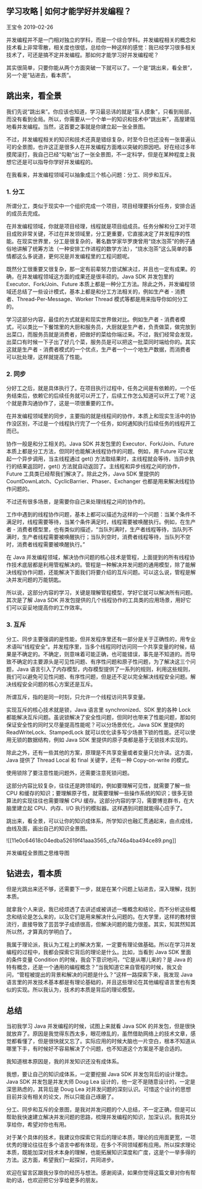 ## 学习攻略 | 如何才能学好并发编程？

王宝令 2019-02-26

并发编程并不是一门相对独立的学科，而是一个综合学科。并发编程相关的概念和技术看上非常零散，相关度也很低，总给你一种这样的感觉：我已经学习很多相关技术了，可还是搞不定并发编程。那如何才能学习好并发编程呢？

其实很简单，只要你能从两个方面突破一下就可以了。一个是“跳出来，看全景”，另一个是“钻进去，看本质”。

## 跳出来，看全景

我们先说“跳出来”。你应该也知道，学习最忌讳的就是“盲人摸象”，只看到局部，而没有看到全局。所以，你需要从一个个单一的知识和技术中“跳出来”，高屋建瓴地看并发编程。当然，这首要之事就是你建立起一张全景图。

不过，并发编程相关的知识和技术还真是错综复杂，时至今日也还没有一张普遍认可的全景图，也许这正是很多人在并发编程方面难以突破的原因吧。好在经过多年摸爬滚打，我自己已经“勾勒”出了一张全景图，不一定科学，但是在某种程度上我想它还是可以指导你学好并发编程的。

在我看来，并发编程领域可以抽象成三个核心问题：分工、同步和互斥。

### 1\. 分工

所谓分工，类似于现实中一个组织完成一个项目，项目经理要拆分任务，安排合适的成员去完成。

在并发编程领域，你就是项目经理，线程就是项目组成员。任务分解和分工对于项目成败非常关键，不过在并发领域里，分工更重要，它直接决定了并发程序的性能。在现实世界里，分工是很复杂的，著名数学家华罗庚曾用“烧水泡茶”的例子通俗地讲解了统筹方法（一种安排工作进程的数学方法），“烧水泡茶”这么简单的事情都这么多说道，更何况是并发编程里的工程问题呢。

既然分工很重要又很复杂，那一定有前辈努力尝试解决过，并且也一定有成果。的确，在并发编程领域这方面的成果还是很丰硕的。Java SDK 并发包里的 Executor、Fork/Join、Future 本质上都是一种分工方法。除此之外，并发编程领域还总结了一些设计模式，基本上都是和分工方法相关的，例如生产者 - 消费者、Thread-Per-Message、Worker Thread 模式等都是用来指导你如何分工的。

学习这部分内容，最佳的方式就是和现实世界做对比。例如生产者 \- 消费者模式，可以类比一下餐馆里的大厨和服务员，大厨就是生产者，负责做菜，做完放到出菜口，而服务员就是消费者，把做好的菜给你端过来。不过，我们经常会发现，出菜口有时候一下子出了好几个菜，服务员是可以把这一批菜同时端给你的。其实这就是生产者 \- 消费者模式的一个优点，生产者一个一个地生产数据，而消费者可以批处理，这样就提高了性能。

### 2\. 同步

分好工之后，就是具体执行了。在项目执行过程中，任务之间是有依赖的，一个任务结束后，依赖它的后续任务就可以开工了，后续工作怎么知道可以开工了呢？这个就是靠沟通协作了，这是一项很重要的工作。

在并发编程领域里的同步，主要指的就是线程间的协作，本质上和现实生活中的协作没区别，不过是一个线程执行完了一个任务，如何通知执行后续任务的线程开工而已。

协作一般是和分工相关的。Java SDK 并发包里的 Executor、Fork/Join、Future 本质上都是分工方法，但同时也能解决线程协作的问题。例如，用 Future 可以发起一个异步调用，当主线程通过 get() 方法取结果时，主线程就会等待，当异步执行的结果返回时，get() 方法就自动返回了。主线程和异步线程之间的协作，Future 工具类已经帮我们解决了。除此之外，Java SDK 里提供的 CountDownLatch、CyclicBarrier、Phaser、Exchanger 也都是用来解决线程协作问题的。

不过还有很多场景，是需要你自己来处理线程之间的协作的。

工作中遇到的线程协作问题，基本上都可以描述为这样的一个问题：当某个条件不满足时，线程需要等待，当某个条件满足时，线程需要被唤醒执行。例如，在生产者 \- 消费者模型里，也有类似的描述，“当队列满时，生产者线程等待，当队列不满时，生产者线程需要被唤醒执行；当队列空时，消费者线程等待，当队列不空时，消费者线程需要被唤醒执行。”

在 Java 并发编程领域，解决协作问题的核心技术是管程，上面提到的所有线程协作技术底层都是利用管程解决的。管程是一种解决并发问题的通用模型，除了能解决线程协作问题，还能解决下面我们将要介绍的互斥问题。可以这么说，管程是解决并发问题的万能钥匙。

所以说，这部分内容的学习，关键是理解管程模型，学好它就可以解决所有问题。其次是了解 Java SDK 并发包提供的几个线程协作的工具类的应用场景，用好它们可以妥妥地提高你的工作效率。

### 3\. 互斥

分工、同步主要强调的是性能，但并发程序里还有一部分是关于正确性的，用专业术语叫“线程安全”。并发程序里，当多个线程同时访问同一个共享变量的时候，结果是不确定的。不确定，则意味着可能正确，也可能错误，事先是不知道的。而导致不确定的主要源头是可见性问题、有序性问题和原子性问题，为了解决这三个问题，Java 语言引入了内存模型，内存模型提供了一系列的规则，利用这些规则，我们可以避免可见性问题、有序性问题，但是还不足以完全解决线程安全问题。解决线程安全问题的核心方案还是互斥。

所谓互斥，指的是同一时刻，只允许一个线程访问共享变量。

实现互斥的核心技术就是锁，Java 语言里 synchronized、SDK 里的各种 Lock 都能解决互斥问题。虽说锁解决了安全性问题，但同时也带来了性能问题，那如何保证安全性的同时又尽量提高性能呢？可以分场景优化，Java SDK 里提供的 ReadWriteLock、StampedLock 就可以优化读多写少场景下锁的性能。还可以使用无锁的数据结构，例如 Java SDK 里提供的原子类都是基于无锁技术实现的。

除此之外，还有一些其他的方案，原理是不共享变量或者变量只允许读。这方面，Java 提供了 Thread Local 和 final 关键字，还有一种 Copy-on-write 的模式。

使用锁除了要注意性能问题外，还需要注意死锁问题。

这部分内容比较复杂，往往还是跨领域的，例如要理解可见性，就需要了解一些 CPU 和缓存的知识；要理解原子性，就需要理解一些操作系统的知识；很多无锁算法的实现往往也需要理解 CPU 缓存。这部分内容的学习，需要博览群书，在大脑里建立起 CPU、内存、I/O 执行的模拟器。这样遇到问题就能得心应手了。

跳出来，看全景，可以让你的知识成体系，所学知识也融汇贯通起来，由点成线，由线及面，画出自己的知识全景图。

![[11e0c64618c04edba52619f41aaa3565_cfa746a4ba494ce89.png]]

并发编程全景图之思维导图

## 钻进去，看本质

但是光跳出来还不够，还需要下一步，就是在某个问题上钻进去，深入理解，找到本质。

就拿我个人来说，我已经烦透了去讲述或被讲述一堆概念和结论，而不分析这些概念和结论是怎么来的，以及它们是用来解决什么问题的。在大学里，这样的教材很流行，直接导致了芸芸学子成绩很高，但解决问题的能力很差。其实，知其然知其所以然，才算真的学明白了。

我属于理论派，我认为工程上的解决方案，一定要有理论做基础。所以在学习并发编程的过程中，我都会探索它背后的理论是什么。比如，当看到 Java SDK 里面的条件变量 Condition 的时候，我会下意识地问，“它是从哪儿来的？是 Java 的特有概念，还是一个通用的编程概念？”当我知道它来自管程的时候，我又会问，“管程被提出的背景和解决的问题是什么？”这样一路探索下来，我发现 Java 语言里的并发技术基本都是有理论基础的，并且这些理论在其他编程语言里也有类似的实现。所以我认为，技术的本质是背后的理论模型。

## 总结

当初我学习 Java 并发编程的时候，试图上来就看 Java SDK 的并发包，但是很快就放弃了。原因是我觉得东西太多，眼花缭乱的，虽然借助网络上的技术文章，感觉都看懂了，但是很快就又忘了。实际应用的时候大脑也一片空白，根本不知道从哪里下手，有时候好不容易解决了个问题，也不知道这个方案是不是合适的。

我知道根本原因是，我的并发知识还没有成体系。

我想，要让自己的知识成体系，一定要挖掘 Java SDK 并发包背后的设计理念。Java SDK 并发包是并发大师 Doug Lea 设计的，他一定不是随意设计的，一定是深思熟虑的，其背后是 Doug Lea 对并发问题的深刻认识。可惜这个设计的思想目前并没有相关的论文，所以只能自己琢磨了。

分工、同步和互斥的全景图，是我对并发问题的个人总结，不一定正确，但是可以帮助我快速建立解决并发问题的思路，梳理并发编程的知识，加深认识。我将其分享给你，希望对你也有用。

对于某个具体的技术，我建议你探索它背后的理论本质，理论的应用面更宽，一项优秀的理论往往在多个语言中都有体现，在多个不同领域都有应用。所以探求理论本质，既能加深对技术本身的理解，也能拓展知识深度和广度，这是个一举多得的方法。这方面，希望我们一起探讨，共同进步。

欢迎在留言区跟我分享你的经历与想法。感谢阅读，如果你觉得这篇文章对你有帮助的话，也欢迎把它分享给更多的朋友。

